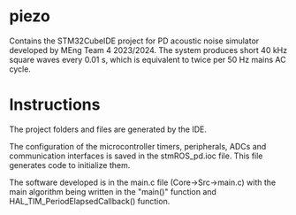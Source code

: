 # piezo
Contains the STM32CubeIDE project for PD acoustic noise simulator developed by MEng Team 4 2023/2024.
The system produces short 40 kHz square waves every 0.01 s, which is equivalent to twice per 50 Hz mains AC cycle.
# Instructions
The project folders and files are generated by the IDE.

The configuration of the microcontroller timers, peripherals, ADCs and communication interfaces is saved in the stmROS_pd.ioc file. 
This file generates code to initialize them.

The software developed is in the main.c file (Core->Src->main.c) with the main algorithm being written in the "main()" function and HAL_TIM_PeriodElapsedCallback() function.
